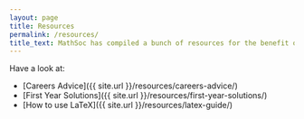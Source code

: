 ```yaml
---
layout: page
title: Resources
permalink: /resources/
title_text: MathSoc has compiled a bunch of resources for the benefit of its members – and even anyone lucky enough to stumble onto our site!
---
```


Have a look at:
 - [Careers Advice]({{ site.url }}/resources/careers-advice/)
 - [First Year Solutions]({{ site.url }}/resources/first-year-solutions/)
 - [How to use LaTeX]({{ site.url }}/resources/latex-guide/)